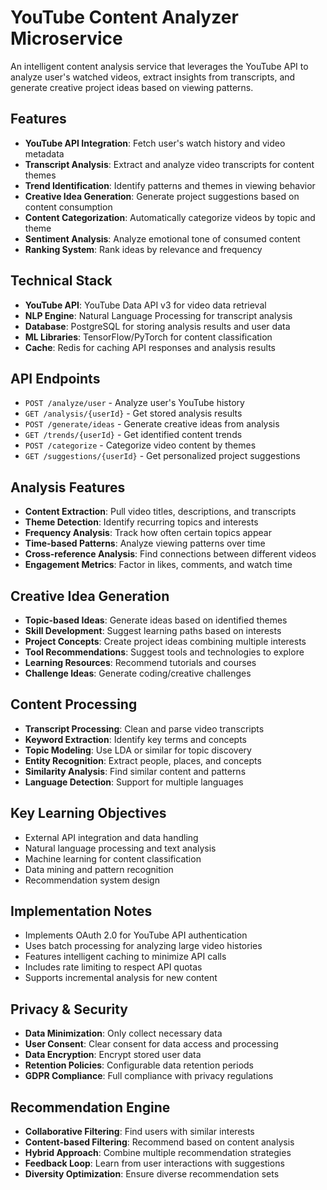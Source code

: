 # YouTube Content Analyzer Microservice

An intelligent content analysis service that leverages the YouTube API to analyze user's watched videos, extract insights from transcripts, and generate creative project ideas based on viewing patterns.

## Features

- **YouTube API Integration**: Fetch user's watch history and video metadata
- **Transcript Analysis**: Extract and analyze video transcripts for content themes
- **Trend Identification**: Identify patterns and themes in viewing behavior
- **Creative Idea Generation**: Generate project suggestions based on content consumption
- **Content Categorization**: Automatically categorize videos by topic and theme
- **Sentiment Analysis**: Analyze emotional tone of consumed content
- **Ranking System**: Rank ideas by relevance and frequency

## Technical Stack

- **YouTube API**: YouTube Data API v3 for video data retrieval
- **NLP Engine**: Natural Language Processing for transcript analysis
- **Database**: PostgreSQL for storing analysis results and user data
- **ML Libraries**: TensorFlow/PyTorch for content classification
- **Cache**: Redis for caching API responses and analysis results

## API Endpoints

- `POST /analyze/user` - Analyze user's YouTube history
- `GET /analysis/{userId}` - Get stored analysis results
- `POST /generate/ideas` - Generate creative ideas from analysis
- `GET /trends/{userId}` - Get identified content trends
- `POST /categorize` - Categorize video content by themes
- `GET /suggestions/{userId}` - Get personalized project suggestions

## Analysis Features

- **Content Extraction**: Pull video titles, descriptions, and transcripts
- **Theme Detection**: Identify recurring topics and interests
- **Frequency Analysis**: Track how often certain topics appear
- **Time-based Patterns**: Analyze viewing patterns over time
- **Cross-reference Analysis**: Find connections between different videos
- **Engagement Metrics**: Factor in likes, comments, and watch time

## Creative Idea Generation

- **Topic-based Ideas**: Generate ideas based on identified themes
- **Skill Development**: Suggest learning paths based on interests
- **Project Concepts**: Create project ideas combining multiple interests
- **Tool Recommendations**: Suggest tools and technologies to explore
- **Learning Resources**: Recommend tutorials and courses
- **Challenge Ideas**: Generate coding/creative challenges

## Content Processing

- **Transcript Processing**: Clean and parse video transcripts
- **Keyword Extraction**: Identify key terms and concepts
- **Topic Modeling**: Use LDA or similar for topic discovery
- **Entity Recognition**: Extract people, places, and concepts
- **Similarity Analysis**: Find similar content and patterns
- **Language Detection**: Support for multiple languages

## Key Learning Objectives

- External API integration and data handling
- Natural language processing and text analysis
- Machine learning for content classification
- Data mining and pattern recognition
- Recommendation system design

## Implementation Notes

- Implements OAuth 2.0 for YouTube API authentication
- Uses batch processing for analyzing large video histories
- Features intelligent caching to minimize API calls
- Includes rate limiting to respect API quotas
- Supports incremental analysis for new content

## Privacy & Security

- **Data Minimization**: Only collect necessary data
- **User Consent**: Clear consent for data access and processing
- **Data Encryption**: Encrypt stored user data
- **Retention Policies**: Configurable data retention periods
- **GDPR Compliance**: Full compliance with privacy regulations

## Recommendation Engine

- **Collaborative Filtering**: Find users with similar interests
- **Content-based Filtering**: Recommend based on content analysis
- **Hybrid Approach**: Combine multiple recommendation strategies
- **Feedback Loop**: Learn from user interactions with suggestions
- **Diversity Optimization**: Ensure diverse recommendation sets 